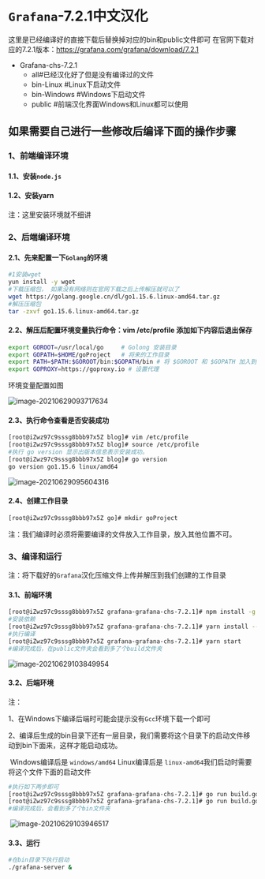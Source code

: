 # `Grafana`-7.2.1中文汉化

这里是已经编译好的直接下载后替换掉对应的bin和public文件即可
在官网下载对应的7.2.1版本：https://grafana.com/grafana/download/7.2.1

- Grafana-chs-7.2.1
  - all#已经汉化好了但是没有编译过的文件
  - bin-Linux #Linux下启动文件
  - bin-Windows #Windows下启动文件
  - public #前端汉化界面Windows和Linux都可以使用



## 如果需要自己进行一些修改后编译下面的操作步骤

### 1、前端编译环境

#### 1.1、安装`node.js` 

#### 1.2、安装yarn

注：这里安装环境就不细讲

### 2、后端编译环境

#### 2.1、先来配置一下`Golang`的环境

```bash
#1安装wget
yun install -y wget
#下载压缩包， 如果没有网络则在官网下载之后上传解压就可以了
wget https://golang.google.cn/dl/go1.15.6.linux-amd64.tar.gz
#解压压缩包
tar -zxvf go1.15.6.linux-amd64.tar.gz
```

#### 2.2、解压后配置环境变量执行命令：vim /etc/profile  添加如下内容后退出保存

```bash
export GOROOT=/usr/local/go     # Golong 安装目录
export GOPATH=$HOME/goProject   # 将来的工作目录
export PATH=$PATH:$GOROOT/bin:$GOPATH/bin # 将 $GOROOT 和 $GOPATH 加入到 PATH中，方便使用
export GOPROXY=https://goproxy.io # 设置代理
```

环境变量配置如图

![image-20210629093717634](C:\Users\admin\AppData\Roaming\Typora\typora-user-images\image-20210629093717634.png)

#### 2.3、执行命令查看是否安装成功

```bash
[root@iZwz97c9sssg8bbb97x5Z blog]# vim /etc/profile
[root@iZwz97c9sssg8bbb97x5Z blog]# source /etc/profile
#执行 go version 显示出版本信息表示安装成功。
[root@iZwz97c9sssg8bbb97x5Z blog]# go version
go version go1.15.6 linux/amd64
```

![image-20210629095604316](C:\Users\admin\AppData\Roaming\Typora\typora-user-images\image-20210629095604316.png)

#### 2.4、创建工作目录

```bash
[root@iZwz97c9sssg8bbb97x5Z go]# mkdir goProject
```

注：我们编译时必须将需要编译的文件放入工作目录，放入其他位置不可。



### 3、编译和运行

注：将下载好的`Grafana`汉化压缩文件上传并解压到我们创建的工作目录

#### 3.1、前端环境

```bash
[root@iZwz97c9sssg8bbb97x5Z grafana-grafana-chs-7.2.1]# npm install -g node-gyp
#安装依赖
[root@iZwz97c9sssg8bbb97x5Z grafana-grafana-chs-7.2.1]# yarn install --pure-lockfile 
#执行编译
[root@iZwz97c9sssg8bbb97x5Z grafana-grafana-chs-7.2.1]# yarn start
#编译完成后，在public文件夹会看到多了个build文件夹
```

![image-20210629103849954](C:\Users\admin\AppData\Roaming\Typora\typora-user-images\image-20210629103849954.png)

#### 3.2、后端环境

注：

​	1、在Windows下编译后端时可能会提示没有`Gcc`环境下载一个即可

​	2、编译后生成的bin目录下还有一层目录，我们需要将这个目录下的启动文件移动到bin下面来，这样才能启动成功。

​		   Windows编译后是 `windows/amd64`  Linux编译后是 `linux-amd64`我们启动时需要将这个文件下面的启动文件

```bash
#执行如下两步即可
[root@iZwz97c9sssg8bbb97x5Z grafana-grafana-chs-7.2.1]# go run build.go setup
[root@iZwz97c9sssg8bbb97x5Z grafana-grafana-chs-7.2.1]# go run build.go build
#编译完成后，会看到多了个bin文件夹
```

​	![image-20210629103946517](C:\Users\admin\AppData\Roaming\Typora\typora-user-images\image-20210629103946517.png)



#### 3.3、运行 

```bash
#在bin目录下执行启动
./grafana-server &
```



